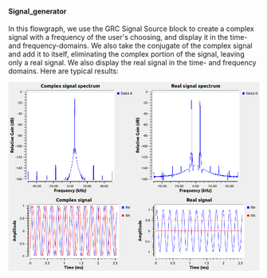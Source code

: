 
#### Signal_generator
In this flowgraph, we use the GRC Signal Source block to create a complex signal with a frequency of the user's choosing, and display it in the time- and frequency-domains.  We also take the conjugate of the complex signal and add it to itself, eliminating the complex portion of the signal, leaving only a real signal.  We also display the real signal in the time- and frequency domains.  Here are typical results: 

![Model](https://github.com/michaelalex94536/GRCProjects/blob/main/Images/Complex_Real_plots.png)

